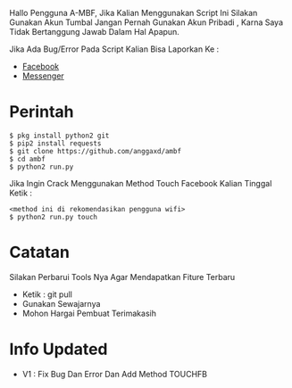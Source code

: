 Hallo Pengguna A-MBF, Jika Kalian Menggunakan Script Ini Silakan Gunakan Akun Tumbal Jangan Pernah Gunakan Akun Pribadi
, Karna Saya Tidak Bertanggung Jawab Dalam Hal Apapun. 

Jika Ada Bug/Error Pada Script Kalian Bisa Laporkan Ke :
* [Facebook](https://fb.me/gaaaarzxd)
* [Messenger](https://m.me/gaaaarzxd)

# Perintah
```
$ pkg install python2 git
$ pip2 install requests
$ git clone https://github.com/anggaxd/ambf
$ cd ambf
$ python2 run.py 
```

Jika Ingin Crack Menggunakan Method Touch Facebook
Kalian Tinggal Ketik :
```
<method ini di rekomendasikan pengguna wifi>
$ python2 run.py touch
```

# Catatan
Silakan Perbarui Tools Nya Agar Mendapatkan Fiture Terbaru
* Ketik : git pull
* Gunakan Sewajarnya
* Mohon Hargai Pembuat Terimakasih

# Info Updated
* V1 : Fix Bug Dan Error Dan Add Method TOUCHFB
